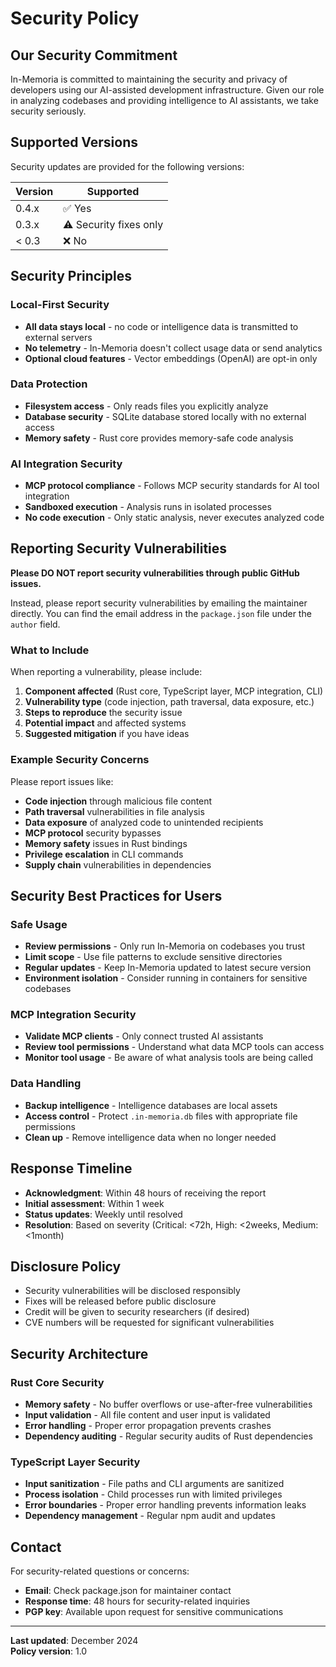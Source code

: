 # Security Policy

## Our Security Commitment

In-Memoria is committed to maintaining the security and privacy of developers using our AI-assisted development infrastructure. Given our role in analyzing codebases and providing intelligence to AI assistants, we take security seriously.

## Supported Versions

Security updates are provided for the following versions:

| Version | Supported          |
| ------- | ------------------ |
| 0.4.x   | ✅ Yes             |
| 0.3.x   | ⚠️ Security fixes only |
| < 0.3   | ❌ No              |

## Security Principles

### Local-First Security
- **All data stays local** - no code or intelligence data is transmitted to external servers
- **No telemetry** - In-Memoria doesn't collect usage data or send analytics
- **Optional cloud features** - Vector embeddings (OpenAI) are opt-in only

### Data Protection
- **Filesystem access** - Only reads files you explicitly analyze
- **Database security** - SQLite database stored locally with no external access
- **Memory safety** - Rust core provides memory-safe code analysis

### AI Integration Security
- **MCP protocol compliance** - Follows MCP security standards for AI tool integration
- **Sandboxed execution** - Analysis runs in isolated processes
- **No code execution** - Only static analysis, never executes analyzed code

## Reporting Security Vulnerabilities

**Please DO NOT report security vulnerabilities through public GitHub issues.**

Instead, please report security vulnerabilities by emailing the maintainer directly. You can find the email address in the `package.json` file under the `author` field.

### What to Include

When reporting a vulnerability, please include:

1. **Component affected** (Rust core, TypeScript layer, MCP integration, CLI)
2. **Vulnerability type** (code injection, path traversal, data exposure, etc.)
3. **Steps to reproduce** the security issue
4. **Potential impact** and affected systems
5. **Suggested mitigation** if you have ideas

### Example Security Concerns

Please report issues like:
- **Code injection** through malicious file content
- **Path traversal** vulnerabilities in file analysis
- **Data exposure** of analyzed code to unintended recipients
- **MCP protocol** security bypasses
- **Memory safety** issues in Rust bindings
- **Privilege escalation** in CLI commands
- **Supply chain** vulnerabilities in dependencies

## Security Best Practices for Users

### Safe Usage
- **Review permissions** - Only run In-Memoria on codebases you trust
- **Limit scope** - Use file patterns to exclude sensitive directories
- **Regular updates** - Keep In-Memoria updated to latest secure version
- **Environment isolation** - Consider running in containers for sensitive codebases

### MCP Integration Security
- **Validate MCP clients** - Only connect trusted AI assistants
- **Review tool permissions** - Understand what data MCP tools can access
- **Monitor tool usage** - Be aware of what analysis tools are being called

### Data Handling
- **Backup intelligence** - Intelligence databases are local assets
- **Access control** - Protect `.in-memoria.db` files with appropriate file permissions
- **Clean up** - Remove intelligence data when no longer needed

## Response Timeline

- **Acknowledgment**: Within 48 hours of receiving the report
- **Initial assessment**: Within 1 week
- **Status updates**: Weekly until resolved
- **Resolution**: Based on severity (Critical: <72h, High: <2weeks, Medium: <1month)

## Disclosure Policy

- Security vulnerabilities will be disclosed responsibly
- Fixes will be released before public disclosure
- Credit will be given to security researchers (if desired)
- CVE numbers will be requested for significant vulnerabilities

## Security Architecture

### Rust Core Security
- **Memory safety** - No buffer overflows or use-after-free vulnerabilities
- **Input validation** - All file content and user input is validated
- **Error handling** - Proper error propagation prevents crashes
- **Dependency auditing** - Regular security audits of Rust dependencies

### TypeScript Layer Security
- **Input sanitization** - File paths and CLI arguments are sanitized
- **Process isolation** - Child processes run with limited privileges
- **Error boundaries** - Proper error handling prevents information leaks
- **Dependency management** - Regular npm audit and updates

## Contact

For security-related questions or concerns:
- **Email**: Check package.json for maintainer contact
- **Response time**: 48 hours for security-related inquiries
- **PGP key**: Available upon request for sensitive communications

---

**Last updated**: December 2024  
**Policy version**: 1.0